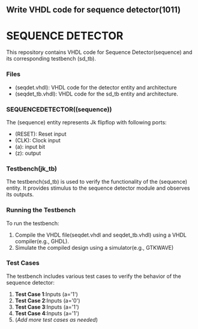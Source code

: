## Write VHDL code for sequence detector(1011)

# **SEQUENCE DETECTOR**
This repository contains VHDL code for Sequence Detector(sequence) and its corresponding testbench (sd_tb).

### Files
 - (seqdet.vhdl): VHDL code for the detector entity and architecture
 - (seqdet_tb.vhdl): VHDL code for the sd_tb entity and architecture.

### SEQUENCEDETECTOR((sequence))
The (sequence) entity represents Jk flipflop with following ports: 
 - (RESET): Reset input
 - (CLK): Clock input
 - (a):  input bit
 - (z): output

### Testbench(jk_tb)
The testbench(sd_tb) is used to verify the functionality of the (sequence) entity. It provides stimulus to the sequence detector module and observes its outputs.

### Running the Testbench
To run the testbench: 

 1. Compile the VHDL file(seqdet.vhdl and seqdet_tb.vhdl) using a VHDL compiler(e.g., GHDL).
 2. Simulate the compiled design using a simulator(e.g., GTKWAVE)

### Test Cases
The testbench includes various test cases to verify the behavior of the sequence detector: 
 1. **Test Case 1**:Inputs (a='1')
 2. **Test Case 2**:Inputs (a='0')
 3. **Test Case 3**:Inputs (a='1')
 4. **Test Case 4**:Inputs (a='1')
 5. (*Add more test cases as needed*)
